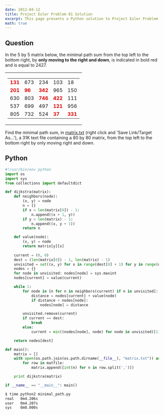 ```yaml
---
date: 2012-04-12
title: Project Euler Problem 81 Solution
excerpt: This page presents a Python solution to Project Euler Problem 81.
math: true
---
```



## Question

<p>In the 5 by 5 matrix below, the minimal path sum from the top left to the bottom right, by <b>only moving to the right and down</b>, is indicated in bold red and is equal to 2427.</p>
<table cellpadding="0" cellspacing="0" border="0" align="center">
	<tbody><tr>
		<td>
			<table cellpadding="3" cellspacing="0" border="0">
				<tbody><tr>
					<td><span style="color:#dd0000;"><b>131</b></span></td><td>673</td><td>234</td><td>103</td><td>18</td>
				</tr>
				<tr>
					<td><span style="color:#dd0000;"><b>201</b></span></td><td><span style="color:#dd0000;"><b>96</b></span></td><td><span style="color:#dd0000;"><b>342</b></span></td><td>965</td><td>150</td>
				</tr>
				<tr>
					<td>630</td><td>803</td><td><span style="color:#dd0000;"><b>746</b></span></td><td><span style="color:#dd0000;"><b>422</b></span></td><td>111</td>
				</tr>
				<tr>
					<td>537</td><td>699</td><td>497</td><td><span style="color:#dd0000;"><b>121</b></span></td><td>956</td>
				</tr>
				<tr>
					<td>805</td><td>732</td><td>524</td><td><span style="color:#dd0000;"><b>37</b></span></td><td><span style="color:#dd0000;"><b>331</b></span></td>
				</tr>
			</tbody></table>
		</td>
	</tr>
</tbody></table>
<p>Find the minimal path sum, in <a href="http://projecteuler.net/project/matrix.txt">matrix.txt</a> (right click and 'Save Link/Target As...'), a 31K text file containing a 80 by 80 matrix, from the top left to the bottom right by only moving right and down.</p>






## Python

```python
#!/usr/bin/env python
import os
import sys
from collections import defaultdict

def dijkstra(matrix):
    def neighbors(node):
        (x, y) = node
        n = []
        if x < len(matrix[0]) - 1:
            n.append((x + 1, y))
        if y < len(matrix) - 1:
            n.append((x, y + 1))
        return n

    def value(node):
        (x, y) = node
        return matrix[y][x]
    
    current = (0, 0)
    dest = (len(matrix[0]) - 1, len(matrix) - 1)
    unvisited = set((x, y) for x in range(dest[0] + 1) for y in range(dest[1] + 1))
    nodes = {}
    for node in unvisited: nodes[node] = sys.maxint
    nodes[current] = value(current)

    while 1:
        for node in [n for n in neighbors(current) if n in unvisited]:
            distance = nodes[current] + value(node)
            if distance < nodes[node]:
                nodes[node] = distance

        unvisited.remove(current)
        if current == dest:
            break
        else:
            current = min((nodes[node], node) for node in unvisited)[1]

    return nodes[dest]

def main():
    matrix = []
    with open(os.path.join(os.path.dirname(__file__), "matrix.txt")) as matfile:
        for row in matfile:
            matrix.append([int(n) for n in row.split(',')])

    print dijkstra(matrix)

if __name__ == "__main__": main()

```


```bash
$ time python2 minimal_path.py
real   0m4.206s
user   0m4.207s
sys    0m0.000s
```


